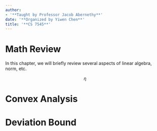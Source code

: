 ```yaml
---
author:
- '**Taught by Professor Jacob Abernethy**'
date: '**Organized by Yiwen Chen**'
title: '**CS 7545**'
---
```


Math Review
===========

In this chapter, we will briefly review several aspects of linear
algebra, norm, etc.

$$\eta$$

Convex Analysis
===============

Deviation Bound
===============
